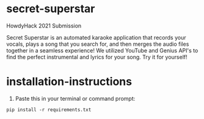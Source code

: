 # secret-superstar
HowdyHack 2021 Submission

Secret Superstar is an automated karaoke application that records your vocals, plays a song that you search for, and then merges the audio files together in a seamless experience! We utilized YouTube and Genius API's to find the perfect instrumental and lyrics for your song. Try it for yourself!

# installation-instructions

1. Paste this in your terminal or command prompt:
```
pip install -r requirements.txt
```
